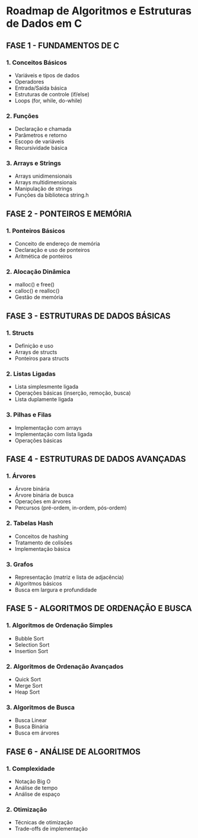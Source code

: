 # Roadmap de Algoritmos e Estruturas de Dados em C

## FASE 1 - FUNDAMENTOS DE C

### 1. Conceitos Básicos
- Variáveis e tipos de dados
- Operadores
- Entrada/Saída básica
- Estruturas de controle (if/else)
- Loops (for, while, do-while)

### 2. Funções
- Declaração e chamada
- Parâmetros e retorno
- Escopo de variáveis
- Recursividade básica

### 3. Arrays e Strings
- Arrays unidimensionais
- Arrays multidimensionais
- Manipulação de strings
- Funções da biblioteca string.h

## FASE 2 - PONTEIROS E MEMÓRIA

### 1. Ponteiros Básicos
- Conceito de endereço de memória
- Declaração e uso de ponteiros
- Aritmética de ponteiros

### 2. Alocação Dinâmica
- malloc() e free()
- calloc() e realloc()
- Gestão de memória

## FASE 3 - ESTRUTURAS DE DADOS BÁSICAS

### 1. Structs
- Definição e uso
- Arrays de structs
- Ponteiros para structs

### 2. Listas Ligadas
- Lista simplesmente ligada
- Operações básicas (inserção, remoção, busca)
- Lista duplamente ligada

### 3. Pilhas e Filas
- Implementação com arrays
- Implementação com lista ligada
- Operações básicas

## FASE 4 - ESTRUTURAS DE DADOS AVANÇADAS

### 1. Árvores
- Árvore binária
- Árvore binária de busca
- Operações em árvores
- Percursos (pré-ordem, in-ordem, pós-ordem)

### 2. Tabelas Hash
- Conceitos de hashing
- Tratamento de colisões
- Implementação básica

### 3. Grafos
- Representação (matriz e lista de adjacência)
- Algoritmos básicos
- Busca em largura e profundidade

## FASE 5 - ALGORITMOS DE ORDENAÇÃO E BUSCA

### 1. Algoritmos de Ordenação Simples
- Bubble Sort
- Selection Sort
- Insertion Sort

### 2. Algoritmos de Ordenação Avançados
- Quick Sort
- Merge Sort
- Heap Sort

### 3. Algoritmos de Busca
- Busca Linear
- Busca Binária
- Busca em árvores

## FASE 6 - ANÁLISE DE ALGORITMOS

### 1. Complexidade
- Notação Big O
- Análise de tempo
- Análise de espaço

### 2. Otimização
- Técnicas de otimização
- Trade-offs de implementação

